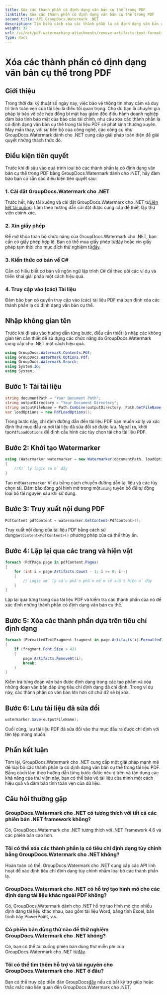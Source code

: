 ```yaml
---
title: Xóa các thành phần có định dạng văn bản cụ thể trong PDF
linktitle: Xóa các thành phần có định dạng văn bản cụ thể trong PDF
second_title: API GroupDocs.Watermark .NET
description: Tìm hiểu cách xóa các thành phần lạ có định dạng văn bản cụ thể trong PDF bằng GroupDocs cho .NET. Thực hiện theo hướng dẫn từng bước của chúng tôi.
weight: 32
url: /vi/net/pdf-watermarking-attachments/remove-artifacts-text-formatting-pdf/
type: docs
---
```

# Xóa các thành phần có định dạng văn bản cụ thể trong PDF

## Giới thiệu
Trong thời đại kỹ thuật số ngày nay, việc bảo vệ thông tin nhạy cảm và duy trì tính toàn vẹn của tài liệu là điều tối quan trọng. Cho dù bạn là chuyên gia pháp lý bảo vệ các hợp đồng bí mật hay giám đốc điều hành doanh nghiệp đảm bảo tính bảo mật của báo cáo tài chính, nhu cầu xóa các thành phần lạ có định dạng văn bản cụ thể trong tài liệu PDF sẽ phát sinh thường xuyên. May mắn thay, với sự tiến bộ của công nghệ, các công cụ như GroupDocs.Watermark dành cho .NET cung cấp giải pháp toàn diện để giải quyết những thách thức đó.
## Điều kiện tiên quyết
Trước khi đi sâu vào quá trình loại bỏ các thành phần lạ có định dạng văn bản cụ thể trong PDF bằng GroupDocs.Watermark dành cho .NET, hãy đảm bảo bạn có sẵn các điều kiện tiên quyết sau:
### 1. Cài đặt GroupDocs.Watermark cho .NET
 Trước hết, hãy tải xuống và cài đặt GroupDocs.Watermark cho .NET từ[Liên kết tải xuống](https://releases.groupdocs.com/Watermark/net/). Làm theo hướng dẫn cài đặt được cung cấp để thiết lập thư viện chính xác.
### 2. Xin giấy phép
Để mở khóa toàn bộ chức năng của GroupDocs.Watermark cho .NET, bạn cần có giấy phép hợp lệ. Bạn có thể mua giấy phép từ[đây](https://purchase.groupdocs.com/buy) hoặc xin giấy phép tạm thời cho mục đích thử nghiệm từ[đây](https://purchase.groupdocs.com/temporary-license/).
### 3. Kiến thức cơ bản về C#
Cần có hiểu biết cơ bản về ngôn ngữ lập trình C# để theo dõi các ví dụ và triển khai giải pháp một cách hiệu quả.
### 4. Truy cập vào (các) Tài liệu
Đảm bảo bạn có quyền truy cập vào (các) tài liệu PDF mà bạn định xóa các thành phần lạ có định dạng văn bản cụ thể.

## Nhập không gian tên
Trước khi đi sâu vào hướng dẫn từng bước, điều cần thiết là nhập các không gian tên cần thiết để sử dụng các chức năng do GroupDocs.Watermark cung cấp cho .NET một cách hiệu quả.
```csharp
using GroupDocs.Watermark.Contents.Pdf;
using GroupDocs.Watermark.Options.Pdf;
using GroupDocs.Watermark.Search;
using System.IO;
using System;
```
## Bước 1: Tải tài liệu
```csharp
string documentPath = "Your Document Path";
string outputDirectory = "Your Document Directory";
string outputFileName = Path.Combine(outputDirectory, Path.GetFileName(documentPath));
var loadOptions = new PdfLoadOptions();
```
 Trong bước này, chỉ định đường dẫn đến tài liệu PDF bạn muốn xử lý và xác định thư mục đầu ra nơi tài liệu đã sửa đổi sẽ được lưu. Ngoài ra, khởi tạo`PdfLoadOptions` để định cấu hình các tùy chọn tải cho tài liệu PDF.
## Bước 2: Khởi tạo Watermarker
```csharp
using (Watermarker watermarker = new Watermarker(documentPath, loadOptions))
{
    //Xử lý logic sẽ ở đây
}
```
 Tạo một`Watermarker` Ví dụ bằng cách chuyển đường dẫn tài liệu và các tùy chọn tải. Đảm bảo đóng gói hình mờ trong một`using` tuyên bố để tự động loại bỏ tài nguyên sau khi sử dụng.
## Bước 3: Truy xuất nội dung PDF
```csharp
PdfContent pdfContent = watermarker.GetContent<PdfContent>();
```
 Truy xuất nội dung của tài liệu PDF bằng cách sử dụng`GetContent<PdfContent>()` phương pháp của cá thể thủy ấn.
## Bước 4: Lặp lại qua các trang và hiện vật
```csharp
foreach (PdfPage page in pdfContent.Pages)
{
    for (int i = page.Artifacts.Count - 1; i >= 0; i--)
    {
        // Logic xử lý cấu phần phần mềm sẽ xuất hiện ở đây
    }
}
```
Lặp lại qua từng trang của tài liệu PDF và kiểm tra các thành phần của nó để xác định những thành phần có định dạng văn bản cụ thể.
## Bước 5: Xóa các thành phần dựa trên tiêu chí định dạng
```csharp
foreach (FormattedTextFragment fragment in page.Artifacts[i].FormattedTextFragments)
{
    if (fragment.Font.Size > 42)
    {
        page.Artifacts.RemoveAt(i);
        break;
    }
}
```
Kiểm tra từng đoạn văn bản được định dạng trong các tạo phẩm và xóa những đoạn văn bản đáp ứng tiêu chí định dạng đã chỉ định. Trong ví dụ này, các thành phần có văn bản lớn hơn cỡ chữ 42 sẽ bị xóa.
## Bước 6: Lưu tài liệu đã sửa đổi
```csharp
watermarker.Save(outputFileName);
```
Cuối cùng, lưu tài liệu PDF đã sửa đổi vào thư mục đầu ra được chỉ định với tên tệp mong muốn.

## Phần kết luận
Tóm lại, GroupDocs.Watermark cho .NET cung cấp một giải pháp mạnh mẽ để loại bỏ các thành phần lạ có định dạng văn bản cụ thể trong tài liệu PDF. Bằng cách làm theo hướng dẫn từng bước được nêu ở trên và tận dụng các khả năng của thư viện này, bạn có thể bảo vệ tài liệu của mình một cách hiệu quả và đảm bảo tính toàn vẹn của dữ liệu.
## Câu hỏi thường gặp
### GroupDocs.Watermark cho .NET có tương thích với tất cả các phiên bản .NET framework không?
Có, GroupDocs.Watermark cho .NET tương thích với .NET Framework 4.6 và các phiên bản cao hơn.
### Tôi có thể xóa các thành phần lạ có tiêu chí định dạng tùy chỉnh bằng GroupDocs.Watermark cho .NET không?
Hoàn toàn có thể, GroupDocs.Watermark cho .NET cung cấp các API linh hoạt để xác định tiêu chí định dạng tùy chỉnh nhằm loại bỏ các thành phần lạ.
### GroupDocs.Watermark cho .NET có hỗ trợ tạo hình mờ cho các định dạng tài liệu khác ngoài PDF không?
Có, GroupDocs.Watermark dành cho .NET hỗ trợ tạo hình mờ cho nhiều định dạng tài liệu khác nhau, bao gồm tài liệu Word, bảng tính Excel, bản trình bày PowerPoint, v.v.
### Có phiên bản dùng thử nào để thử nghiệm GroupDocs.Watermark cho .NET không?
 Có, bạn có thể tải xuống phiên bản dùng thử miễn phí của GroupDocs.Watermark cho .NET từ[đây](https://releases.groupdocs.com/).
### Tôi có thể tìm thêm hỗ trợ và tài nguyên cho GroupDocs.Watermark cho .NET ở đâu?
 Bạn có thể truy cập diễn đàn GroupDocs[đây](https://forum.groupdocs.com/c/watermark/19) nếu có bất kỳ trợ giúp hoặc thắc mắc nào liên quan đến GroupDocs.Watermark cho .NET.